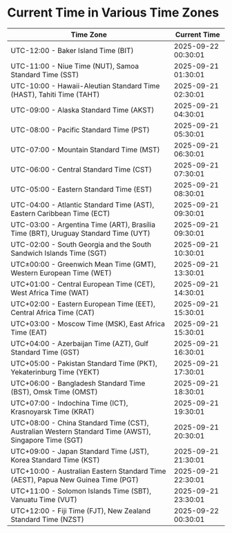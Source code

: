 # Current Time in Various Time Zones

| Time Zone | Current Time |
|-----------|--------------|
| UTC-12:00 - Baker Island Time (BIT) | 2025-09-22 00:30:01 |
| UTC-11:00 - Niue Time (NUT), Samoa Standard Time (SST) | 2025-09-21 01:30:01 |
| UTC-10:00 - Hawaii-Aleutian Standard Time (HAST), Tahiti Time (TAHT) | 2025-09-21 02:30:01 |
| UTC-09:00 - Alaska Standard Time (AKST) | 2025-09-21 04:30:01 |
| UTC-08:00 - Pacific Standard Time (PST) | 2025-09-21 05:30:01 |
| UTC-07:00 - Mountain Standard Time (MST) | 2025-09-21 06:30:01 |
| UTC-06:00 - Central Standard Time (CST) | 2025-09-21 07:30:01 |
| UTC-05:00 - Eastern Standard Time (EST) | 2025-09-21 08:30:01 |
| UTC-04:00 - Atlantic Standard Time (AST), Eastern Caribbean Time (ECT) | 2025-09-21 09:30:01 |
| UTC-03:00 - Argentina Time (ART), Brasília Time (BRT), Uruguay Standard Time (UYT) | 2025-09-21 09:30:01 |
| UTC-02:00 - South Georgia and the South Sandwich Islands Time (SGT) | 2025-09-21 10:30:01 |
| UTC±00:00 - Greenwich Mean Time (GMT), Western European Time (WET) | 2025-09-21 13:30:01 |
| UTC+01:00 - Central European Time (CET), West Africa Time (WAT) | 2025-09-21 14:30:01 |
| UTC+02:00 - Eastern European Time (EET), Central Africa Time (CAT) | 2025-09-21 15:30:01 |
| UTC+03:00 - Moscow Time (MSK), East Africa Time (EAT) | 2025-09-21 15:30:01 |
| UTC+04:00 - Azerbaijan Time (AZT), Gulf Standard Time (GST) | 2025-09-21 16:30:01 |
| UTC+05:00 - Pakistan Standard Time (PKT), Yekaterinburg Time (YEKT) | 2025-09-21 17:30:01 |
| UTC+06:00 - Bangladesh Standard Time (BST), Omsk Time (OMST) | 2025-09-21 18:30:01 |
| UTC+07:00 - Indochina Time (ICT), Krasnoyarsk Time (KRAT) | 2025-09-21 19:30:01 |
| UTC+08:00 - China Standard Time (CST), Australian Western Standard Time (AWST), Singapore Time (SGT) | 2025-09-21 20:30:01 |
| UTC+09:00 - Japan Standard Time (JST), Korea Standard Time (KST) | 2025-09-21 21:30:01 |
| UTC+10:00 - Australian Eastern Standard Time (AEST), Papua New Guinea Time (PGT) | 2025-09-21 22:30:01 |
| UTC+11:00 - Solomon Islands Time (SBT), Vanuatu Time (VUT) | 2025-09-21 23:30:01 |
| UTC+12:00 - Fiji Time (FJT), New Zealand Standard Time (NZST) | 2025-09-22 00:30:01 |
